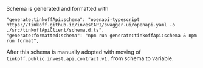 Schema is generated and formatted with

```
"generate:tinkoffApi:schema": "openapi-typescript https://tinkoff.github.io/investAPI/swagger-ui/openapi.yaml -o ./src/tinkoffApiClient/schema.d.ts",
"generate:formatted:schema": "npm run generate:tinkoffApi:schema & npm run format",
```

After this schema is manually adopted with moving of `tinkoff.public.invest.api.contract.v1.` from schema to variable.